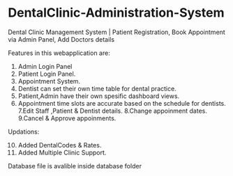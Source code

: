 # DentalClinic-Administration-System
Dental Clinic Management System | Patient Registration, Book Appointment via Admin Panel, Add Doctors details


Features in this webapplication  are:

1. Admin Login Panel
2. Patient Login Panel.
3. Appointment System.
4. Dentist can set their own time table for dental practice.
5. Patient,Admin have their own spesific dashboard views.
6. Appointment time slots are accurate based on the schedule for dentists.
7.Edit Staff ,Patient & Dentist details.
8.Change appoinment dates. 
9.Cancel & Approve appoinments.

Updations:

10. Added DentalCodes & Rates.
11. Added Multiple Clinic Support.


Database file is avalible inside database folder

